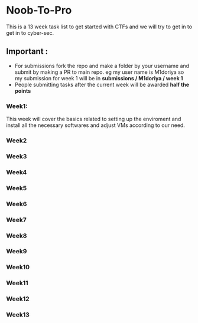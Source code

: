 # Noob-To-Pro
This is a 13 week task list to get started with CTFs and we will try to get in to get in to cyber-sec.

## Important :
* For submissions fork the repo and make a folder by your username and submit by making a PR to main repo. eg  my user name is M1doriya so my submission for week 1 will be in  **submissions / M1doriya / week 1**
* People submitting tasks after the current week will be awarded **half the points**

### Week1:
This week will cover the basics related to setting up the enviroment and install all the necessary softwares and adjust VMs according to our need.


### Week2
### Week3
### Week4
### Week5
### Week6
### Week7
### Week8
### Week9
### Week10
### Week11
### Week12
### Week13
